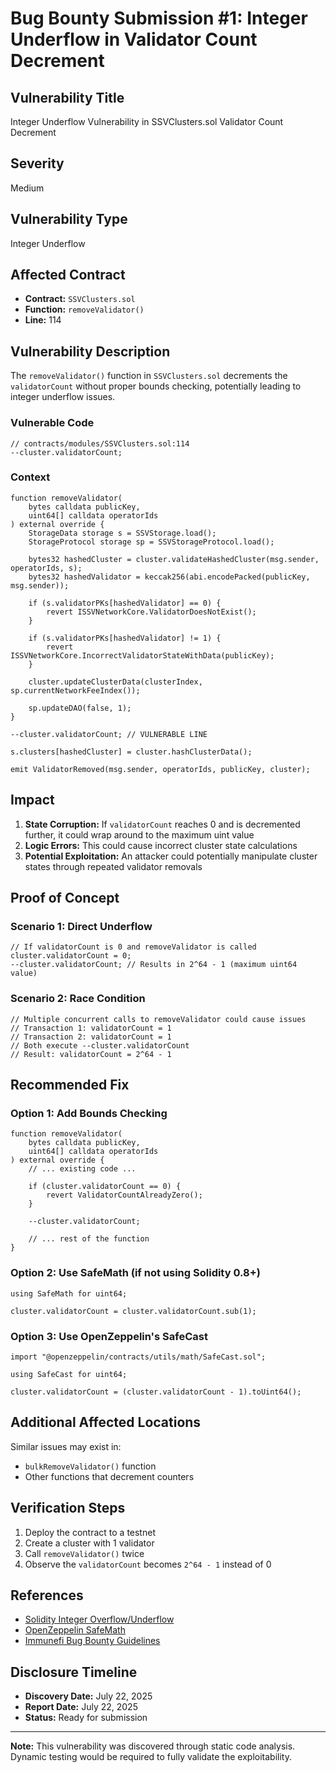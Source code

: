 # Bug Bounty Submission #1: Integer Underflow in Validator Count Decrement

## Vulnerability Title
Integer Underflow Vulnerability in SSVClusters.sol Validator Count Decrement

## Severity
Medium

## Vulnerability Type
Integer Underflow

## Affected Contract
- **Contract:** `SSVClusters.sol`
- **Function:** `removeValidator()`
- **Line:** 114

## Vulnerability Description

The `removeValidator()` function in `SSVClusters.sol` decrements the `validatorCount` without proper bounds checking, potentially leading to integer underflow issues.

### Vulnerable Code

```solidity
// contracts/modules/SSVClusters.sol:114
--cluster.validatorCount;
```

### Context

```solidity
function removeValidator(
    bytes calldata publicKey,
    uint64[] calldata operatorIds
) external override {
    StorageData storage s = SSVStorage.load();
    StorageProtocol storage sp = SSVStorageProtocol.load();

    bytes32 hashedCluster = cluster.validateHashedCluster(msg.sender, operatorIds, s);
    bytes32 hashedValidator = keccak256(abi.encodePacked(publicKey, msg.sender));

    if (s.validatorPKs[hashedValidator] == 0) {
        revert ISSVNetworkCore.ValidatorDoesNotExist();
    }

    if (s.validatorPKs[hashedValidator] != 1) {
        revert ISSVNetworkCore.IncorrectValidatorStateWithData(publicKey);
    }

    cluster.updateClusterData(clusterIndex, sp.currentNetworkFeeIndex());

    sp.updateDAO(false, 1);
}

--cluster.validatorCount; // VULNERABLE LINE

s.clusters[hashedCluster] = cluster.hashClusterData();

emit ValidatorRemoved(msg.sender, operatorIds, publicKey, cluster);
```

## Impact

1. **State Corruption:** If `validatorCount` reaches 0 and is decremented further, it could wrap around to the maximum uint value
2. **Logic Errors:** This could cause incorrect cluster state calculations
3. **Potential Exploitation:** An attacker could potentially manipulate cluster states through repeated validator removals

## Proof of Concept

### Scenario 1: Direct Underflow
```solidity
// If validatorCount is 0 and removeValidator is called
cluster.validatorCount = 0;
--cluster.validatorCount; // Results in 2^64 - 1 (maximum uint64 value)
```

### Scenario 2: Race Condition
```solidity
// Multiple concurrent calls to removeValidator could cause issues
// Transaction 1: validatorCount = 1
// Transaction 2: validatorCount = 1
// Both execute --cluster.validatorCount
// Result: validatorCount = 2^64 - 1
```

## Recommended Fix

### Option 1: Add Bounds Checking
```solidity
function removeValidator(
    bytes calldata publicKey,
    uint64[] calldata operatorIds
) external override {
    // ... existing code ...
    
    if (cluster.validatorCount == 0) {
        revert ValidatorCountAlreadyZero();
    }
    
    --cluster.validatorCount;
    
    // ... rest of the function
}
```

### Option 2: Use SafeMath (if not using Solidity 0.8+)
```solidity
using SafeMath for uint64;

cluster.validatorCount = cluster.validatorCount.sub(1);
```

### Option 3: Use OpenZeppelin's SafeCast
```solidity
import "@openzeppelin/contracts/utils/math/SafeCast.sol";

using SafeCast for uint64;

cluster.validatorCount = (cluster.validatorCount - 1).toUint64();
```

## Additional Affected Locations

Similar issues may exist in:
- `bulkRemoveValidator()` function
- Other functions that decrement counters

## Verification Steps

1. Deploy the contract to a testnet
2. Create a cluster with 1 validator
3. Call `removeValidator()` twice
4. Observe the `validatorCount` becomes `2^64 - 1` instead of 0

## References

- [Solidity Integer Overflow/Underflow](https://docs.soliditylang.org/en/latest/080-breaking-changes.html#silent-changes-of-the-semantics)
- [OpenZeppelin SafeMath](https://docs.openzeppelin.com/contracts/4.x/api/utils#SafeMath)
- [Immunefi Bug Bounty Guidelines](https://immunefi.com/bounty/ssvnetwork/)

## Disclosure Timeline

- **Discovery Date:** July 22, 2025
- **Report Date:** July 22, 2025
- **Status:** Ready for submission

---

**Note:** This vulnerability was discovered through static code analysis. Dynamic testing would be required to fully validate the exploitability. 